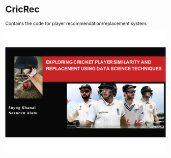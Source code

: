 # CricRec
Contains the code for player recommendation/replacement system.

![Front Page](https://github.com/SuyogKhanal/CricRec/blob/main/Md_imgs/reveiw-1.png)